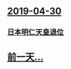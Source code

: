 ## [2019-04-30](/zh/news/2019/04/30/index.md)

### [日本明仁天皇退位 ](/zh/news/2019/04/30/日本明仁天皇退位.md)
## [前一天...](/zh/news/2019/04/29/index.md)


